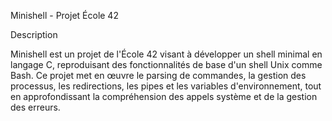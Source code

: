 Minishell - Projet École 42

Description

Minishell est un projet de l'École 42 visant à développer un shell minimal en langage C, reproduisant des fonctionnalités de base d'un shell Unix comme Bash. Ce projet met en œuvre le parsing de commandes, la gestion des processus, les redirections, les pipes et les variables d'environnement, tout en approfondissant la compréhension des appels système et de la gestion des erreurs.
